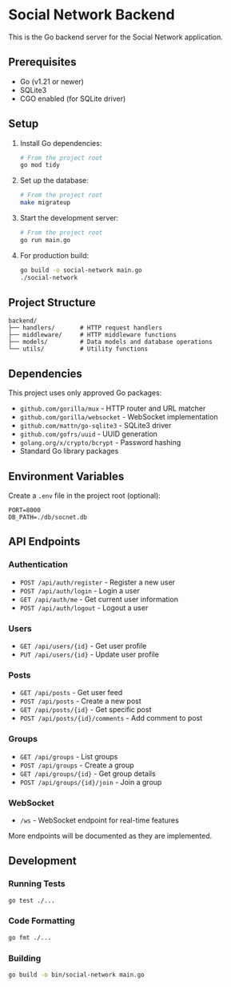 # Social Network Backend

This is the Go backend server for the Social Network application.

## Prerequisites

- Go (v1.21 or newer)
- SQLite3
- CGO enabled (for SQLite driver)

## Setup

1. Install Go dependencies:
   ```bash
   # From the project root
   go mod tidy
   ```

2. Set up the database:
   ```bash
   # From the project root
   make migrateup
   ```

3. Start the development server:
   ```bash
   # From the project root
   go run main.go
   ```

4. For production build:
   ```bash
   go build -o social-network main.go
   ./social-network
   ```

## Project Structure

```
backend/
├── handlers/       # HTTP request handlers
├── middleware/     # HTTP middleware functions
├── models/         # Data models and database operations
└── utils/          # Utility functions
```

## Dependencies

This project uses only approved Go packages:

- `github.com/gorilla/mux` - HTTP router and URL matcher
- `github.com/gorilla/websocket` - WebSocket implementation
- `github.com/mattn/go-sqlite3` - SQLite3 driver
- `github.com/gofrs/uuid` - UUID generation
- `golang.org/x/crypto/bcrypt` - Password hashing
- Standard Go library packages

## Environment Variables

Create a `.env` file in the project root (optional):

```
PORT=8000
DB_PATH=./db/socnet.db
```

## API Endpoints

### Authentication
- `POST /api/auth/register` - Register a new user
- `POST /api/auth/login` - Login a user  
- `GET /api/auth/me` - Get current user information
- `POST /api/auth/logout` - Logout a user

### Users
- `GET /api/users/{id}` - Get user profile
- `PUT /api/users/{id}` - Update user profile

### Posts
- `GET /api/posts` - Get user feed
- `POST /api/posts` - Create a new post
- `GET /api/posts/{id}` - Get specific post
- `POST /api/posts/{id}/comments` - Add comment to post

### Groups
- `GET /api/groups` - List groups
- `POST /api/groups` - Create a group
- `GET /api/groups/{id}` - Get group details
- `POST /api/groups/{id}/join` - Join a group

### WebSocket
- `/ws` - WebSocket endpoint for real-time features

More endpoints will be documented as they are implemented.

## Development

### Running Tests
```bash
go test ./...
```

### Code Formatting
```bash
go fmt ./...
```

### Building
```bash
go build -o bin/social-network main.go
``` 